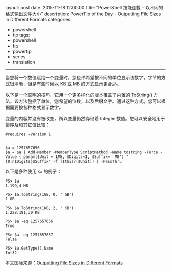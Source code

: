 ﻿layout: post
date: 2015-11-18 12:00:00
title: "PowerShell 技能连载 - 以不同的格式输出文件大小"
description: PowerTip of the Day - Outputting File Sizes in Different Formats
categories:
- powershell
- tip
tags:
- powershell
- tip
- powertip
- series
- translation
---
当您将一个数值赋给一个变量时，您也许希望按不同的单位显示该数字。字节的方式很清晰，但是有些时候以 KB 或 MB 的方式显示更合适。

以下是一个聪明的技巧，它用一个更多样化的版本覆盖了内置的 ToString() 方法。该方法包括了单位，您希望的位数，以及后缀文字。通过这种方式，您可以根据需要按各种格式显示数字。

变量的内容并没有被改变，所以变量仍然存储着 Integer 数值。您可以安全地用于排序及和其它值比较：

    #requires -Version 1
    
    
    $a = 1257657656
    $a = $a | Add-Member -MemberType ScriptMethod -Name tostring -Force -Value { param($Unit = 1MB, $Digits=1, $Suffix=' MB') "{0:n$Digits}$Suffix" -f ($this/($Unit)) } -PassThru

以下是多种使用 `$a` 的例子：

    PS> $a
    1.199,4 MB
    
    PS> $a.ToString(1GB, 0, ' GB')
    1 GB
    
    PS> $a.ToString(1KB, 2, ' KB')
    1.228.181,30 KB
    
    PS> $a -eq 1257657656
    True
    
    PS> $a -eq 1257657657
    False
    
    PS> $a.GetType().Name
    Int32

<!--more-->
本文国际来源：[Outputting File Sizes in Different Formats](http://powershell.com/cs/blogs/tips/archive/2015/11/18/outputting-file-sizes-in-different-formats.aspx)
